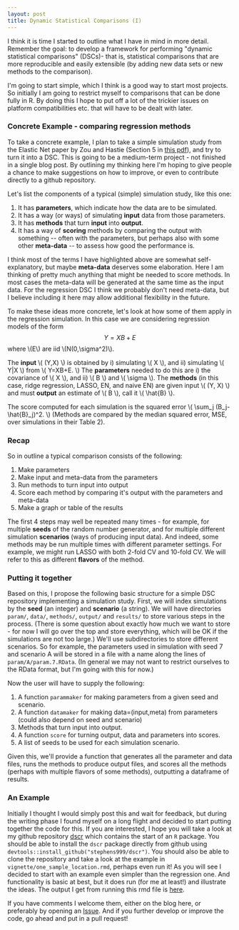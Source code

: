 ```yaml
---
layout: post
title: Dynamic Statistical Comparisons (I)
---
```


I think it is time I started to outline what I have in mind in more detail.
Remember the goal: to develop a framework for  performing "dynamic statistical comparisons" (DSCs)- 
that is, statistical comparisons that are more reproducible and easily extensible (by adding
new data sets or new methods to the comparison).

I'm going to start simple, which I think is a good way to start most projects. 
So initially I am going to restrict myself to comparisons that can be done fully in R.
By doing this I hope to put off a lot of the trickier issues on platform 
compatibilities etc. that will have to be dealt with later. 

### Concrete Example - comparing regression methods

To take a concrete example, I plan to take a simple simulation study from the Elastic Net paper by
Zou and Hastie (Section 5 in 
[this pdf](http://web.stanford.edu/~hastie/Papers/B67.2%20(2005)%20301-320%20Zou%20&%20Hastie.pdf)), 
and try to turn it into a DSC. This is going to be a medium-term project - not finished in a single blog post.
By outlining my thinking here I'm hoping to give people a chance to make suggestions on how
to improve, or even to contribute directly to a github repository.

Let's list the components of a typical (simple) simulation study, like this one:

1. It has **parameters**, which indicate how the data are to be simulated.
2. It has a way (or ways) of simulating **input** data from those parameters.
3. It has **methods** that turn **input** into **output**.
4. It has a way of **scoring** methods by comparing the output
with something -- often with the parameters, but perhaps also with some other **meta-data**  -- 
to assess how good the performance is.


I think most of the terms I have highlighted above are somewhat self-explanatory, but maybe
**meta-data** deserves some elaboration. Here I am thinking of pretty much anything that might be needed
to score methods. In most cases the meta-data will be generated at the same time as the input data.
For the regression DSC I think we probably don't need meta-data, but I believe including it here may allow 
additional flexibility in the future. 

To make these ideas more concrete, let's look at how some of them apply in the regression simulation.
In this case we are considering regression models of the form $$Y=XB + E$$ where \\(E\\) are iid \\(N(0,\sigma^2)\\).

The **input** \\( (Y,X) \\) is obtained by 
i) simulating \\( X \\), and 
ii) simulating \\( Y|X \\) from \\( Y=XB+E. \\)
The **parameters** needed to do this are i) the covariance of \\( X \\), and ii) \\( B \\) and \\( \sigma \\).
The **methods** (in this case, ridge regression, LASSO, EN, and naive EN) are given input \\( (Y, X) \\) and must **output** an estimate of \\( B \\), call it \\( \hat{B} \\).

The score computed for each simulation is the squared error \\( \sum_j (B_j-\hat{B}_j)^2. \\)
(Methods are compared by the median squared error, MSE, over simulations in their Table 2).

<!--------- Before going on I want to detour and consider a slightly different simulation that is commonly
used to test predictive performance of regression methods (or indeed other prediction methods).
This is to take a dataset of known $X, Y$ values, and divide it into a test set and a training set.
Methods are then provided the training set, and they are required to output a prediction rule: a function that, for any given vector x provides a prediction of the corresponding y value. 
The accuracy of this prediction rule is then be assessed on the test data set.
For this type of simulation the "parameter" list (top level input) is \\( (X,Y) \\). The input is the training set 
\\( (X,Y) \\), and the meta-data the test set \\( (X,Y). \\) --------------> 


### Recap

So in outline a typical comparison consists of the following:

1. Make parameters 
2. Make input and meta-data from the parameters
3. Run methods to turn input into output
4. Score each method by comparing it's output with the parameters and meta-data
5. Make a graph or table of the results

The first 4 steps may well be repeated many times - for example, for multiple **seeds** of the random number generator, 
and for multiple different simulation **scenarios** (ways of producing input data). And indeed, some methods
may be run multiple times with different parameter settings. For example,
we might run LASSO with both 2-fold CV and 10-fold CV. We will refer to this as different **flavors** of the method.


### Putting it together

Based on this, I propose the following basic structure for a simple DSC repository implementing a simulation study.
First, we will index simulations by the **seed** (an integer) and **scenario** (a string).
We will have directories `param/`, `data/`, `methods/`, `output/` and `results/` to store various steps in the process.
(There is some question about exactly how much we want to store - for now I will go over the top
and store everything, which will be OK if the simulations are not too large.) We'll use subdirectories to store
different scenarios.
So for example, the parameters used in simulation with seed 7 and scenario A will be stored in a file
with a name along the lines of `param/A/param.7.RData`. (In general we may not want to restrict ourselves to the RData format,
but I'm going with this for now.)

Now the user will have to supply the following:

1. A function `parammaker` for making parameters from a given seed and scenario.
2. A function `datamaker` for making data=(input,meta) from parameters (could also depend on seed and scenario)
3. Methods that turn input into output.
4. A function `score` for turning output, data and parameters into scores.
5. A list of seeds to be used for each simulation scenario.

Given this, we'll provide a function that generates all the parameter and data files, runs the methods to produce
output files, and scores all the methods (perhaps with multiple flavors of some methods), outputting a dataframe of results.


###  An Example

Initially I thought I would simply post this and wait for feedback, but during the writing phase I found myself on a long flight
and decided to start putting together the code for this. If you are interested, I hope you will take a look at my
github repository [dscr](http://www.github.com/stephens999/dscr) which contains the start of an `R` package.
You should be able to install the `dscr` package directly from github using `devtools::install_github("stephens999/dscr")`.
You should also be able to clone the repository and take a look at the example in `vignette/one_sample_location.rmd`, perhaps even run it! As you will see I decided to start with an example even simpler than the regression one. And functionality is
basic at best, but it does run (for me at least!) and illustrate the ideas. The output I get from running this rmd file is [here](http://stephens999.github.io/dscr/).

If you have comments I welcome them, either on the blog here, or preferably by opening an [Issue](https://github.com/stephens999/dscr/issues). And if you further develop or improve the code, go ahead and put in a pull request!





